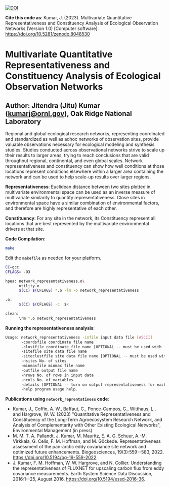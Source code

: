 [![DOI](https://zenodo.org/badge/309788667.svg)](https://zenodo.org/badge/latestdoi/309788667)

**Cite this code as**: Kumar, J. (2023). Multivariate Quantitative Representativeness and Constituency Analysis of Ecological Observation Networks (Version 1.0) [Computer software]. https://doi.org/10.5281/zenodo.8048530

# Multivariate Quantitative Representativeness and Constituency Analysis of Ecological Observation Networks
## Author: Jitendra (Jitu) Kumar (kumarj@ornl.gov), Oak Ridge National Laboratory

Regional and global ecological research networks, representing coordinated and standardized as well as adhoc networks of observation sites, provide valuable observations necessary for ecological modeling and synthesis studies. Studies conducted across observational networks strive to scale up their results to larger areas, trying to reach conclusions that are valid throughout regional, continental, and even global scales. Network representativeness and constituency can show how well conditions at those locations represent conditions elsewhere within a larger area containing the network and can be used to help scale-up results over larger regions.

**Representativeness**: Euclidean distance between two sites plotted in multivariate environmental space can be used as an inverse measure of multivariate similarity to quantify representativeness. Close sites in environmental space have a similar combination of environmental factors, and therefore are highly representative of each other.

**Constituency**: For any site in the network, its Constituency represent all locations that are best represented by the multivariate environmental drivers at that site.

**Code Compilation**: 
```bash
make 
```
Edit the ```makefile``` as needed for your platform.
```bash
CC=gcc
CFLAGS= -O3

hpea: network_representativeness.o\
	  utility.o
	  $(CC) $(CFLAGS) *.o -lm -o network_representativeness 

.o: 
	  $(CC) $(CFLAGS) -c  $<

clean:
	  \rm *.o network_representativeness
```

**Running the representativeness analysis**:
```bash
Usage: network_representativeness -infile input data file [ASCII]
       -coordsfile coordinate file name
       -clustfile coordinate file name [OPTIONAL -- must be used with -siteclustfile]
       -sitefile site data file name
       -siteclustfile site data file name [OPTIONAL -- must be used with -clustfile]
       -nsites No. of sites
       -minmaxfile minmax file name
       -outfile output file name
       -nrows No. of rows in input data
       -ncols No. of variables
       -details [OPTIONAL -- turn on output representativeness for each site, default is to write network representativeness and constituency only.]
       -help program usage help.
```

**Publications using ```network_reprentatiness``` code**:
- Kumar, J., Coffin, A. W., Baffaut, C., Ponce-Campos, G., Witthaus, L., and Hargrove, W. W. (2023) "Quantitative Representativeness and Constituency of the Long-Term Agroecosystem Research Network, and Analysis of Complementarity with Other Existing Ecological Networks", Environmental Management (in press)
- M. M. T. A. Pallandt, J. Kumar, M. Mauritz, E. A. G. Schuur, A.-M. Virkkala, G. Celis, F. M. Hoffman, and M. Göckede. Representativeness assessment of the pan-arctic eddy covariance site network and optimized future enhancements. Biogeosciences, 19(3):559--583, 2022. https://doi.org/10.5194/bg-19-559-2022
- J. Kumar, F. M. Hoffman, W. W. Hargrove, and N. Collier. Understanding the representativeness of FLUXNET for upscaling carbon flux from eddy covariance measurements. Earth System Science Data Discussion, 2016:1--25, August 2016. https://doi.org/10.5194/essd-2016-36.
